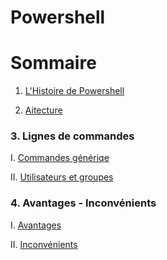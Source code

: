 # Powershell
# Sommaire 
1. [L'Histoire de Powershell](https://github.com/EnzoooPNT/Powershell/blob/main/histoire.md)

2. [Aitecture](http://)

### 3. Lignes de commandes 
I. [Commandes génériqe](https://github.com/EnzoooPNT/Powershell/blob/main/commandes.)

II. [Utilisateurs et groupes ](https://github.com/EnzoooPNT/Powershell/blob/main/Utilisateurs%26groupes.md)

### 4. Avantages - Inconvénients
I. [Avantages](https://github.com/EnzoooPNT/Powershell/blob/main/Avantage.md)

II. [Inconvénients](https://github.com/EnzoooPNT/Powershell/blob/main/Inconv%C3%A9nients.md)
